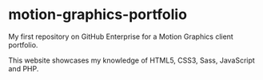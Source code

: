 # motion-graphics-portfolio
My first repository on GitHub Enterprise for a Motion Graphics client portfolio.

This website showcases my knowledge of HTML5, CSS3, Sass, JavaScript and PHP.
